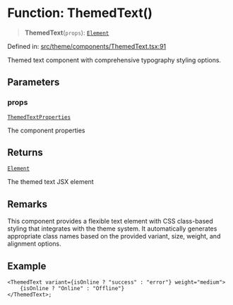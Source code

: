 # Function: ThemedText()

> **ThemedText**(`props`): [`Element`](https://github.com/DefinitelyTyped/DefinitelyTyped/blob/80449050d0e5e84f44ffa3fd3dc5651e4747e589/types/react/index.d.ts#L4028)

Defined in: [src/theme/components/ThemedText.tsx:91](https://github.com/Nick2bad4u/Uptime-Watcher/blob/main/src/theme/components/ThemedText.tsx#L91)

Themed text component with comprehensive typography styling options.

## Parameters

### props

[`ThemedTextProperties`](../interfaces/ThemedTextProperties.md)

The component properties

## Returns

[`Element`](https://github.com/DefinitelyTyped/DefinitelyTyped/blob/80449050d0e5e84f44ffa3fd3dc5651e4747e589/types/react/index.d.ts#L4028)

The themed text JSX element

## Remarks

This component provides a flexible text element with CSS class-based styling
that integrates with the theme system. It automatically generates appropriate
class names based on the provided variant, size, weight, and alignment
options.

## Example

```tsx
<ThemedText variant={isOnline ? "success" : "error"} weight="medium">
    {isOnline ? "Online" : "Offline"}
</ThemedText>;
```
